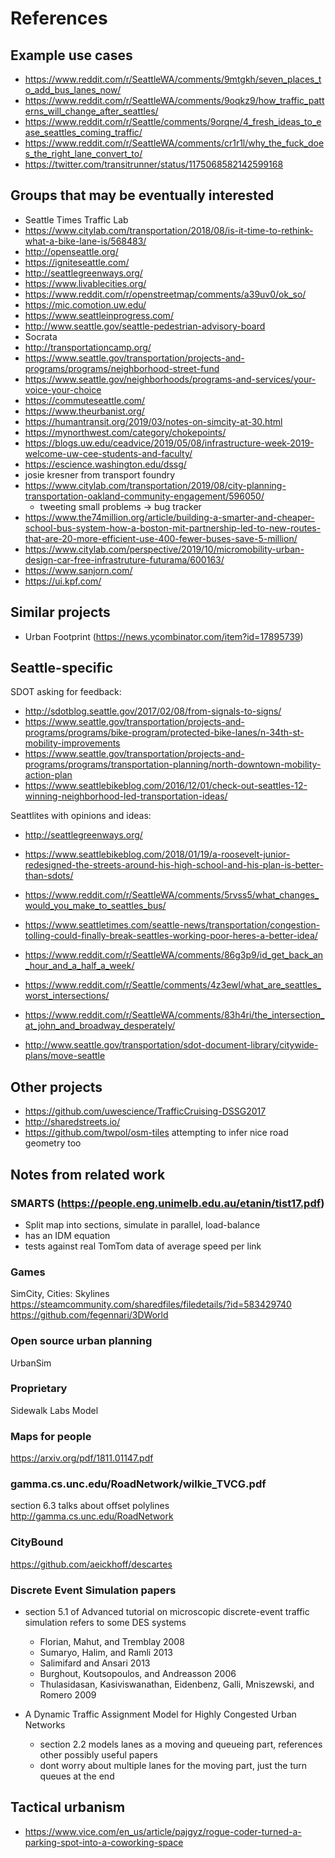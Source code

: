 # References

## Example use cases

- <https://www.reddit.com/r/SeattleWA/comments/9mtgkh/seven_places_to_add_bus_lanes_now/>
- <https://www.reddit.com/r/SeattleWA/comments/9oqkz9/how_traffic_patterns_will_change_after_seattles/>
- <https://www.reddit.com/r/Seattle/comments/9orqne/4_fresh_ideas_to_ease_seattles_coming_traffic/>
- <https://www.reddit.com/r/SeattleWA/comments/cr1r1l/why_the_fuck_does_the_right_lane_convert_to/>
- <https://twitter.com/transitrunner/status/1175068582142599168>

## Groups that may be eventually interested

- Seattle Times Traffic Lab
- <https://www.citylab.com/transportation/2018/08/is-it-time-to-rethink-what-a-bike-lane-is/568483/>
- <http://openseattle.org/>
- <https://igniteseattle.com/>
- <http://seattlegreenways.org/>
- <https://www.livablecities.org/>
- <https://www.reddit.com/r/openstreetmap/comments/a39uv0/ok_so/>
- <https://mic.comotion.uw.edu/>
- <https://www.seattleinprogress.com/>
- <http://www.seattle.gov/seattle-pedestrian-advisory-board>
- Socrata
- <http://transportationcamp.org/>
- <https://www.seattle.gov/transportation/projects-and-programs/programs/neighborhood-street-fund>
- <https://www.seattle.gov/neighborhoods/programs-and-services/your-voice-your-choice>
- <https://commuteseattle.com/>
- <https://www.theurbanist.org/>
- <https://humantransit.org/2019/03/notes-on-simcity-at-30.html>
- <https://mynorthwest.com/category/chokepoints/>
- <https://blogs.uw.edu/ceadvice/2019/05/08/infrastructure-week-2019-welcome-uw-cee-students-and-faculty/>
- <https://escience.washington.edu/dssg/>
- josie kresner from transport foundry
- <https://www.citylab.com/transportation/2019/08/city-planning-transportation-oakland-community-engagement/596050/>
  - tweeting small problems -> bug tracker
- <https://www.the74million.org/article/building-a-smarter-and-cheaper-school-bus-system-how-a-boston-mit-partnership-led-to-new-routes-that-are-20-more-efficient-use-400-fewer-buses-save-5-million/>
- <https://www.citylab.com/perspective/2019/10/micromobility-urban-design-car-free-infrastruture-futurama/600163/>
- <https://www.sanjorn.com/>
- <https://ui.kpf.com/>

## Similar projects

- Urban Footprint (<https://news.ycombinator.com/item?id=17895739>)

## Seattle-specific

SDOT asking for feedback:

- <http://sdotblog.seattle.gov/2017/02/08/from-signals-to-signs/>
- <https://www.seattle.gov/transportation/projects-and-programs/programs/bike-program/protected-bike-lanes/n-34th-st-mobility-improvements>
- <https://www.seattle.gov/transportation/projects-and-programs/programs/transportation-planning/north-downtown-mobility-action-plan>
- <https://www.seattlebikeblog.com/2016/12/01/check-out-seattles-12-winning-neighborhood-led-transportation-ideas/>

Seattlites with opinions and ideas:

- <http://seattlegreenways.org/>
- <https://www.seattlebikeblog.com/2018/01/19/a-roosevelt-junior-redesigned-the-streets-around-his-high-school-and-his-plan-is-better-than-sdots/>
- <https://www.reddit.com/r/SeattleWA/comments/5rvss5/what_changes_would_you_make_to_seattles_bus/>
- <https://www.seattletimes.com/seattle-news/transportation/congestion-tolling-could-finally-break-seattles-working-poor-heres-a-better-idea/>
- <https://www.reddit.com/r/SeattleWA/comments/86g3p9/id_get_back_an_hour_and_a_half_a_week/>
- <https://www.reddit.com/r/Seattle/comments/4z3ewl/what_are_seattles_worst_intersections/>
- <https://www.reddit.com/r/SeattleWA/comments/83h4ri/the_intersection_at_john_and_broadway_desperately/>

- <http://www.seattle.gov/transportation/sdot-document-library/citywide-plans/move-seattle>

## Other projects

- <https://github.com/uwescience/TrafficCruising-DSSG2017>
- <http://sharedstreets.io/>
- <https://github.com/twpol/osm-tiles> attempting to infer nice road geometry
  too

## Notes from related work

### SMARTS (<https://people.eng.unimelb.edu.au/etanin/tist17.pdf>)

- Split map into sections, simulate in parallel, load-balance
- has an IDM equation
- tests against real TomTom data of average speed per link

### Games

SimCity, Cities: Skylines
<https://steamcommunity.com/sharedfiles/filedetails/?id=583429740>
<https://github.com/fegennari/3DWorld>

### Open source urban planning

UrbanSim

### Proprietary

Sidewalk Labs Model

### Maps for people

<https://arxiv.org/pdf/1811.01147.pdf>

### gamma.cs.unc.edu/RoadNetwork/wilkie_TVCG.pdf

section 6.3 talks about offset polylines <http://gamma.cs.unc.edu/RoadNetwork>

### CityBound

<https://github.com/aeickhoff/descartes>

### Discrete Event Simulation papers

- section 5.1 of Advanced tutorial on microscopic discrete-event traffic
  simulation refers to some DES systems

  - Florian, Mahut, and Tremblay 2008
  - Sumaryo, Halim, and Ramli 2013
  - Salimifard and Ansari 2013
  - Burghout, Koutsopoulos, and Andreasson 2006
  - Thulasidasan, Kasiviswanathan, Eidenbenz, Galli, Mniszewski, and Romero 2009

- A Dynamic Traffic Assignment Model for Highly Congested Urban Networks
  - section 2.2 models lanes as a moving and queueing part, references other
    possibly useful papers
  - dont worry about multiple lanes for the moving part, just the turn queues at
    the end

## Tactical urbanism

- <https://www.vice.com/en_us/article/pajgyz/rogue-coder-turned-a-parking-spot-into-a-coworking-space>
